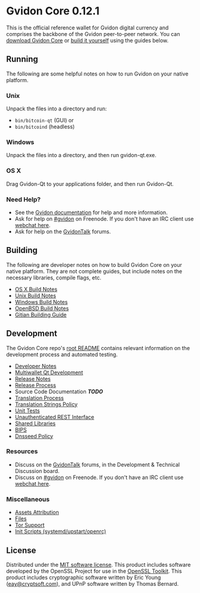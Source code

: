 Gvidon Core 0.12.1
=====================

This is the official reference wallet for Gvidon digital currency and comprises the backbone of the Gvidon peer-to-peer network. You can [download Gvidon Core](https://www.gvidon.org/downloads/) or [build it yourself](#building) using the guides below.

Running
---------------------
The following are some helpful notes on how to run Gvidon on your native platform.

### Unix

Unpack the files into a directory and run:

- `bin/bitcoin-qt` (GUI) or
- `bin/bitcoind` (headless)

### Windows

Unpack the files into a directory, and then run gvidon-qt.exe.

### OS X

Drag Gvidon-Qt to your applications folder, and then run Gvidon-Qt.

### Need Help?

* See the [Gvidon documentation](https://gvidon.atlassian.net/wiki/display/DOC)
for help and more information.
* Ask for help on [#gvidon](http://webchat.freenode.net?channels=gvidon) on Freenode. If you don't have an IRC client use [webchat here](http://webchat.freenode.net?channels=gvidon).
* Ask for help on the [GvidonTalk](https://gvidontalk.org/) forums.

Building
---------------------
The following are developer notes on how to build Gvidon Core on your native platform. They are not complete guides, but include notes on the necessary libraries, compile flags, etc.

- [OS X Build Notes](build-osx.md)
- [Unix Build Notes](build-unix.md)
- [Windows Build Notes](build-windows.md)
- [OpenBSD Build Notes](build-openbsd.md)
- [Gitian Building Guide](gitian-building.md)

Development
---------------------
The Gvidon Core repo's [root README](/README.md) contains relevant information on the development process and automated testing.

- [Developer Notes](developer-notes.md)
- [Multiwallet Qt Development](multiwallet-qt.md)
- [Release Notes](release-notes.md)
- [Release Process](release-process.md)
- Source Code Documentation ***TODO***
- [Translation Process](translation_process.md)
- [Translation Strings Policy](translation_strings_policy.md)
- [Unit Tests](unit-tests.md)
- [Unauthenticated REST Interface](REST-interface.md)
- [Shared Libraries](shared-libraries.md)
- [BIPS](bips.md)
- [Dnsseed Policy](dnsseed-policy.md)

### Resources
* Discuss on the [GvidonTalk](https://gvidontalk.org/) forums, in the Development & Technical Discussion board.
* Discuss on [#gvidon](http://webchat.freenode.net/?channels=gvidon) on Freenode. If you don't have an IRC client use [webchat here](http://webchat.freenode.net/?channels=gvidon).

### Miscellaneous
- [Assets Attribution](assets-attribution.md)
- [Files](files.md)
- [Tor Support](tor.md)
- [Init Scripts (systemd/upstart/openrc)](init.md)

License
---------------------
Distributed under the [MIT software license](http://www.opensource.org/licenses/mit-license.php).
This product includes software developed by the OpenSSL Project for use in the [OpenSSL Toolkit](https://www.openssl.org/). This product includes
cryptographic software written by Eric Young ([eay@cryptsoft.com](mailto:eay@cryptsoft.com)), and UPnP software written by Thomas Bernard.
